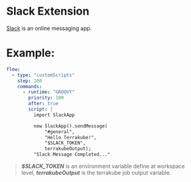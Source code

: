# Slack Extension

[Slack](https://slack.dev/java-slack-sdk/) is an online messaging app.

# Example:
```yaml
flow:
  - type: "customScripts"
    step: 100
    commands:
      - runtime: "GROOVY"
        priority: 100
        after: true
        script: |
          import SlackApp

          new SlackApp().sendMessage(
              "#general", 
              "Hello Terrakube!", 
              "$SLACK_TOKEN", 
              terrakubeOutput);
          "Slack Message Completed..."

```

> ***$SLACK_TOKEN*** is an environment variable define at workspace level, ***terrakubeOutput*** is the terrakube job output variable.
